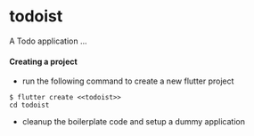 # todoist

A Todo application ...

#### Creating a project
- run the following command to create a new flutter project
```shell
$ flutter create <<todoist>>
cd todoist
```
- cleanup the boilerplate code and setup a dummy application
